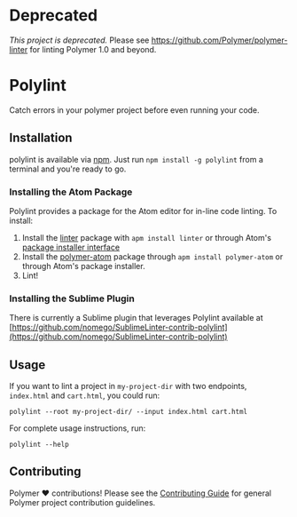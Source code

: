 # Deprecated
*This project is deprecated.* Please see https://github.com/Polymer/polymer-linter for linting Polymer 1.0 and beyond.

# Polylint
Catch errors in your polymer project before even running your code.

## Installation

polylint is available via [npm](https://www.npmjs.com/). Just run `npm install -g polylint` from a terminal and you're ready to go.

### Installing the Atom Package

Polylint provides a package for the Atom editor for in-line code linting. To install:

1. Install the [linter](https://atom.io/packages/linter) package with `apm install linter` or through Atom's [package installer interface](https://atom.io/docs/latest/using-atom-atom-packages)
2. Install the [polymer-atom](https://github.com/PolymerLabs/polymer-atom) package through `apm install polymer-atom` or through Atom's package installer.
3. Lint!

### Installing the Sublime Plugin

There is currently a Sublime plugin that leverages Polylint available at [https://github.com/nomego/SublimeLinter-contrib-polylint](https://github.com/nomego/SublimeLinter-contrib-polylint)

## Usage
If you want to lint a project in `my-project-dir` with two endpoints, `index.html` and `cart.html`, you could run:
```
polylint --root my-project-dir/ --input index.html cart.html
```

For complete usage instructions, run:
```
polylint --help
```

## Contributing

Polymer :heart: contributions! Please see the [Contributing Guide](https://github.com/Polymer/project/blob/master/Contributing.md) for general Polymer project contribution guidelines.
